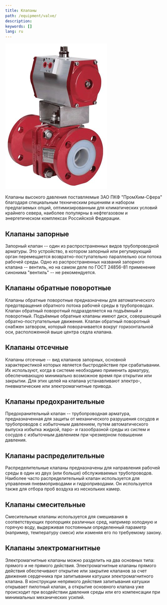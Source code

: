 ```yaml
---
title: Клапаны
path: /equipment/valve/
description:
keywords: []
lang: ru
---
```


![Клапаны](./valve-01.jpg)

Клапаны высокого давления поставляемые ЗАО ПКФ "ПромХим-Сфера"
благодаря специальным техническим решениям и набором предлагаемых опций,
оптимизированным для климатических условий крайнего севера, наиболее
популярны в нефтегазовом и энергетическом комплексах Российской
Федерации.

## Клапаны запорные

Запорный клапан -- один из распространенных видов трубопроводной
арматуры. Это устройство, в котором запорный или регулирующий орган
перемещается возвратно-поступательно параллельно оси потока рабочей
среды. Одно из распространенных названий запорного клапана -- вентиль,
но на самом деле по ГОСТ 24856-81 применение синонима "вентиль" -- не
рекомендуется.

## Клапаны обратные поворотные

Клапаны обратные поворотные предназначены для автоматического
предотвращения обратного потока рабочей среды в трубопроводах. Клапан
обратный поворотный подразделяется на подъёмный и поворотный. Подъёмные
обратные клапаны имеют диск, совершающий обратно-поступательные
движения. Клапан обратный поворотный снабжен затвором, который
поворачивается вокруг горизонтальной оси, расположенной выше центра
седла клапана.

## Клапаны отсечные

Клапаны отсечные -- вид клапанов запорных, основной характеристикой
которых является быстродействие при срабатывании. Их используют, когда в
системе необходимо применить арматуру, обеспечивающую минимально
возможное время при открытии или закрытии. Для этих целей на клапана
устанавливают электро-, пневматические или электромагнитные привода.

## Клапаны предохранительные

Предохранительный клапан -- трубопроводная арматура, предназначенная
для защиты от механического разрушения сосудов и трубопроводов с
избыточным давлением, путем автоматического выпуска избытка жидкой,
паро- и газообразной среды из систем и сосудов с избыточным давлением
при чрезмерном повышении давления.

## Клапаны распределительные

Распределительные клапаны предназначены для направления рабочей среды в
один из двух (или больше) обслуживаемых трубопроводов. Наиболее часто
распределительный клапан используется для управления пневмоприводами и
гидроприводами. Он используется также для отбора проб воздуха из
нескольких камер.

## Клапаны смесительные

Смесительные клапаны используется для смешивания в соответствующих
пропорциях различных сред, например холодную и горячую воду, выдерживая
постоянным определенный параметр (например, температуру смеси) или
изменяя его по требуемому закону.

## Клапаны электромагнитные

Электромагнитные клапаны можно разделить на два основных типа: прямого и
не прямого действия. Электромагнитные клапаны прямого действия
обеспечивают открытие или закрытие клапанов за счет движения сердечника
при запитывании катушки электромагнитного клапана. В конструкции
непрямого действия запитывания катушки открывает пилотный клапан, а
открытие основного клапана уже происходит при воздействии давления среды
или его компенсации при минимальных механических усилий.
